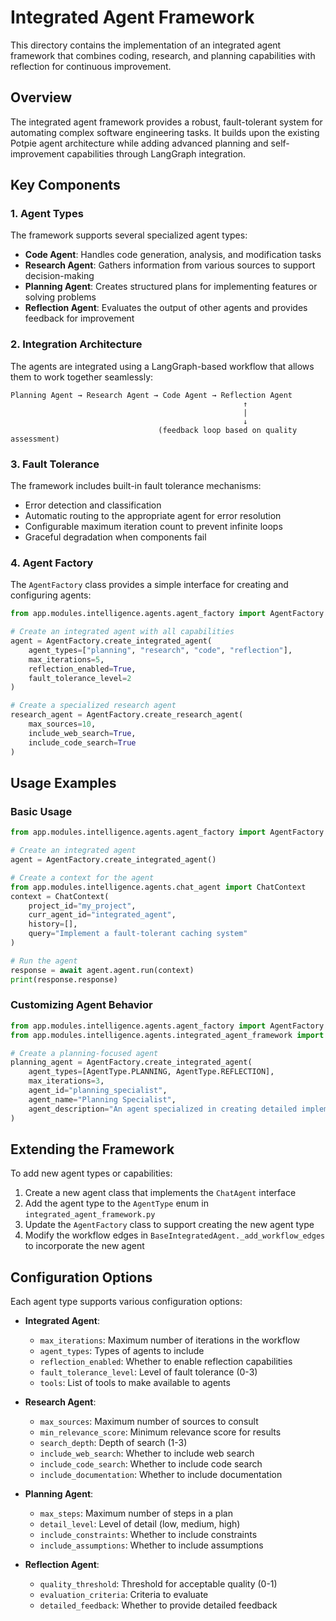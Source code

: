 # Integrated Agent Framework

This directory contains the implementation of an integrated agent framework that combines coding, research, and planning capabilities with reflection for continuous improvement.

## Overview

The integrated agent framework provides a robust, fault-tolerant system for automating complex software engineering tasks. It builds upon the existing Potpie agent architecture while adding advanced planning and self-improvement capabilities through LangGraph integration.

## Key Components

### 1. Agent Types

The framework supports several specialized agent types:

- **Code Agent**: Handles code generation, analysis, and modification tasks
- **Research Agent**: Gathers information from various sources to support decision-making
- **Planning Agent**: Creates structured plans for implementing features or solving problems
- **Reflection Agent**: Evaluates the output of other agents and provides feedback for improvement

### 2. Integration Architecture

The agents are integrated using a LangGraph-based workflow that allows them to work together seamlessly:

```
Planning Agent → Research Agent → Code Agent → Reflection Agent
                                                    ↑
                                                    |
                                                    ↓
                                 (feedback loop based on quality assessment)
```

### 3. Fault Tolerance

The framework includes built-in fault tolerance mechanisms:

- Error detection and classification
- Automatic routing to the appropriate agent for error resolution
- Configurable maximum iteration count to prevent infinite loops
- Graceful degradation when components fail

### 4. Agent Factory

The `AgentFactory` class provides a simple interface for creating and configuring agents:

```python
from app.modules.intelligence.agents.agent_factory import AgentFactory

# Create an integrated agent with all capabilities
agent = AgentFactory.create_integrated_agent(
    agent_types=["planning", "research", "code", "reflection"],
    max_iterations=5,
    reflection_enabled=True,
    fault_tolerance_level=2
)

# Create a specialized research agent
research_agent = AgentFactory.create_research_agent(
    max_sources=10,
    include_web_search=True,
    include_code_search=True
)
```

## Usage Examples

### Basic Usage

```python
from app.modules.intelligence.agents.agent_factory import AgentFactory

# Create an integrated agent
agent = AgentFactory.create_integrated_agent()

# Create a context for the agent
from app.modules.intelligence.agents.chat_agent import ChatContext
context = ChatContext(
    project_id="my_project",
    curr_agent_id="integrated_agent",
    history=[],
    query="Implement a fault-tolerant caching system"
)

# Run the agent
response = await agent.agent.run(context)
print(response.response)
```

### Customizing Agent Behavior

```python
from app.modules.intelligence.agents.agent_factory import AgentFactory
from app.modules.intelligence.agents.integrated_agent_framework import AgentType

# Create a planning-focused agent
planning_agent = AgentFactory.create_integrated_agent(
    agent_types=[AgentType.PLANNING, AgentType.REFLECTION],
    max_iterations=3,
    agent_id="planning_specialist",
    agent_name="Planning Specialist",
    agent_description="An agent specialized in creating detailed implementation plans"
)
```

## Extending the Framework

To add new agent types or capabilities:

1. Create a new agent class that implements the `ChatAgent` interface
2. Add the agent type to the `AgentType` enum in `integrated_agent_framework.py`
3. Update the `AgentFactory` class to support creating the new agent type
4. Modify the workflow edges in `BaseIntegratedAgent._add_workflow_edges` to incorporate the new agent

## Configuration Options

Each agent type supports various configuration options:

- **Integrated Agent**:
  - `max_iterations`: Maximum number of iterations in the workflow
  - `agent_types`: Types of agents to include
  - `reflection_enabled`: Whether to enable reflection capabilities
  - `fault_tolerance_level`: Level of fault tolerance (0-3)
  - `tools`: List of tools to make available to agents

- **Research Agent**:
  - `max_sources`: Maximum number of sources to consult
  - `min_relevance_score`: Minimum relevance score for results
  - `search_depth`: Depth of search (1-3)
  - `include_web_search`: Whether to include web search
  - `include_code_search`: Whether to include code search
  - `include_documentation`: Whether to include documentation

- **Planning Agent**:
  - `max_steps`: Maximum number of steps in a plan
  - `detail_level`: Level of detail (low, medium, high)
  - `include_constraints`: Whether to include constraints
  - `include_assumptions`: Whether to include assumptions

- **Reflection Agent**:
  - `quality_threshold`: Threshold for acceptable quality (0-1)
  - `evaluation_criteria`: Criteria to evaluate
  - `detailed_feedback`: Whether to provide detailed feedback